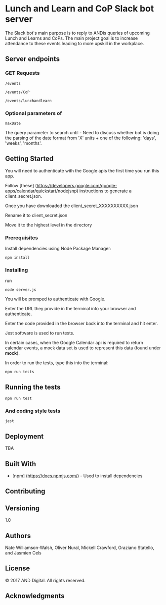 # Lunch and Learn and CoP Slack bot server

The Slack bot's main purpose is to reply to ANDis queries of upcoming Lunch and Learns and CoPs. The main project goal is to increase attendance to these events leading to more upskill in the workplace.

## Server endpoints

### GET Requests 

```
/events
```

```
/events/CoP
```

```
/events/lunchandlearn
```

### Optional parameters of 
```
maxDate
```

The query parameter to search until - Need to discuss whether bot is doing the parsing of the date format from
'X' units + 
one of the following: 'days', 'weeks', 'months'.

## Getting Started
You will need to authenticate with the Google apis the first time you run this app. 

Follow [these] (https://developers.google.com/google-apps/calendar/quickstart/nodejsnp) instructions to generate a client_secret.json. 

Once you have downloaded the client_secret_XXXXXXXXXX.json

Rename it to client_secret.json

Move it to the highest level in the directory

### Prerequisites

Install dependencies using Node Package Manager:

```
npm install
```

### Installing

run
```
node server.js
```

You will be promped to authenticate with Google.

Enter the URL they provide in the terminal into your browser and authenticate.

Enter the code provided in the browser back into the terminal and hit enter. 

Jest software is used to run tests. 

In certain cases, when the Google Calendar api is required to return calendar events, a mock data set is used to represent this data (found under __mock__). 

In order to run the tests, type this into the terminal: 

```
npm run tests
```

## Running the tests

```
npm run test
```

### And coding style tests

```
jest
```

## Deployment

TBA

## Built With

* [npm] (https://docs.npmjs.com/) - Used to install dependencies

## Contributing

## Versioning

1.0 

## Authors
Nate Williamson-Walsh, Oliver Nural, Mickell Crawford, Graziano Statello, and Jasmien Cels

## License

© 2017 AND Digital. All rights reserved.

## Acknowledgments





